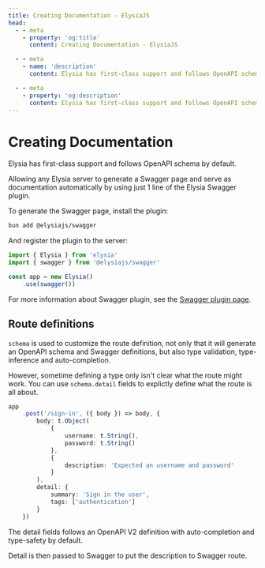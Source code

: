 ```yaml
---
title: Creating Documentation - ElysiaJS
head:
  - - meta
    - property: 'og:title'
      content: Creating Documentation - ElysiaJS

  - - meta
    - name: 'description'
      content: Elysia has first-class support and follows OpenAPI schema by default. Allowing any Elysia server to generate a Swagger page and serve as documentation automatically by using just 1 line of the Elysia Swagger plugin.

  - - meta
    - property: 'og:description'
      content: Elysia has first-class support and follows OpenAPI schema by default. Allowing any Elysia server to generate a Swagger page and serve as documentation automatically by using just 1 line of the Elysia Swagger plugin.
---
```


# Creating Documentation
Elysia has first-class support and follows OpenAPI schema by default.

Allowing any Elysia server to generate a Swagger page and serve as documentation automatically by using just 1 line of the Elysia Swagger plugin.

To generate the Swagger page, install the plugin:
```bash
bun add @elysiajs/swagger
```

And register the plugin to the server:
```typescript
import { Elysia } from 'elysia'
import { swagger } from '@elysiajs/swagger'

const app = new Elysia()
    .use(swagger())
```

For more information about Swagger plugin, see the [Swagger plugin page](/plugins/swagger).

## Route definitions
`schema` is used to customize the route definition, not only that it will generate an OpenAPI schema and Swagger definitions, but also type validation, type-inference and auto-completion.

However, sometime defining a type only isn't clear what the route might work. You can use `schema.detail` fields to explictly define what the route is all about.

```typescript
app
    .post('/sign-in', ({ body }) => body, {
        body: t.Object(
            {
                username: t.String(),
                password: t.String()
            },
            {
                description: 'Expected an username and password'
            }
        ),
        detail: {
            summary: 'Sign in the user',
            tags: ['authentication']
        }
    })
```

The detail fields follows an OpenAPI V2 definition with auto-completion and type-safety by default.

Detail is then passed to Swagger to put the description to Swagger route.
